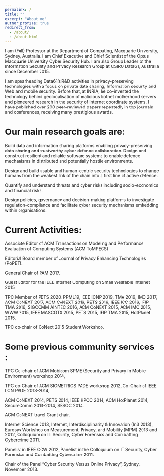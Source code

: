 ```yaml
---
permalink: /
title: ""
excerpt: "About me"
author_profile: true
redirect_from: 
  - /about/
  - /about.html
---
```


I am (Full) Professor at the Department of Computing, Macquarie University, Sydney, Australia. I am Chief Exacutive and Chief Scientist of the Optus Macquarie University Cyber Security Hub. I am also Group Leader of the Information Security and Privacy Research Group at CSIRO Data61, Australia since December 2015.

I am spearheading Data61’s R&D activities in privacy-preserving technologies with a focus on private date sharing, Information security and Web and mobile security. Before that, at INRIA, he co-invented the technology behind geolocalisation of malicious botnet motherhood servers and pioneered research in the security of internet coordinate systems. I have published over 200 peer-reviewed papers repeatedly in top journals and conferences, receiving many prestigious awards.

Our main research goals are:
======
Build data and information sharing platforms enabling privacy-preserving data sharing and trustworthy cyber defence collaboration.
Design and construct resilient and reliable software systems to enable defence mechanisms in distributed and potentially hostile environments.

Design and build usable and human-centric security technologies to change humans from the weakest link of the chain into a first line of active defence.

Quantify and understand threats and cyber risks including socio-economics and financial risks.

Design policies, governance and decision-making platforms to investigate regulation-compliance and facilitate cyber security mechanisms embedding within organisations.


Current Activities:
======
Associate Editor of ACM Transactions on Modeling and Performance Evaluation of Computing Systems (ACM ToMPECS)

Editorial Board member of Journal of Privacy Enhancing Technologies (PoPET).

General Chair of PAM 2017.

Guest Editor for the IEEE Internet Computing on Small Wearable Internet 2015

TPC Member of PETS 2020, PPML19, IEEE ICNP 2019, TMA 2019, IMC 2017, ACM CoNEXT 2017, ACM CoNEXT 2016, PETS 2016, IEEE ICC 2016, IFIP TMA 2016, SIGCOMM AINTEC 2016, ACM CoNEXT 2015, ACM IMC 2015, WWW 2015, IEEE MASCOTS 2015, PETS 2015, IFIP TMA 2015, HotPlanet 2015.

TPC co-chair of CoNext 2015 Student Workshop.

Some previous community services : 
======
TPC Co-chair of ACM Mobicom SPME (Security and Privacy in Mobile Environment) workshop 2014,

TPC co-Chair of ACM SIGMETRICS PADE workshop 2012, Co-Chair of IEEE LCN PADE 2013-2014,

ACM CoNEXT 2014, PETS 2014, IEEE HPCC 2014, ACM HotPlanet 2014, SecureComm 2013-2014, SESOC 2014.

ACM CoNEXT travel Grant chair.

Internet Science 2013, Internet, Interdisciplinarity & Innovation (In3 2013), Eurosys Workshop on Measurement, Privacy, and Mobility (MPM) 2013 and 2012, Colloquium on IT Security, Cyber Forensics and Combatting Cybercrime 2011.

Panelist in IEEE CCW 2012, Panelist in the Colloquium on IT Security, Cyber Forensics and Combatting Cybercrime 2011.

Chair of the Panel “Cyber Security Versus Online Privacy”, Sydney, November 2013.

 
